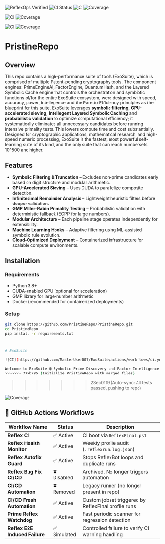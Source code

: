 ![ReflexOps Verified](https://img.shields.io/badge/ReflexOps-CI--Stable-22c55e?style=flat-square&logo=powershell)
![CI Status](https://github.com/MasterUser007/PristineRepo/actions/workflows/ci.yml/badge.svg)
![CI](https://github.com/leebo/PristineRepo/actions/workflows/ci.yml/badge.svg)
![Coverage](https://codecov.io/gh/leebo/PristineRepo/branch/main/graph/badge.svg)

![CI](https://github.com/leebo/PristineRepo/actions/workflows/ci.yml/badge.svg)
![Coverage](https://codecov.io/gh/leebo/PristineRepo/branch/main/graph/badge.svg)

![CI](https://github.com/leebo/PristineRepo/actions/workflows/ci.yml/badge.svg)
![Coverage](https://codecov.io/gh/leebo/PristineRepo/branch/main/graph/badge.svg)


# PristineRepo

## Overview

This repo contains a high-performance suite of tools (ExoSuite), which is comprised of multiple Patent-pending cryptography tools. The component engines: PrimeEngineAI, FactorEngine, QuantumHash, and the Layered Symbolic Cache engine that controls the orchestration and symbiotic functions of/for the entire ExoSuite ecosystem, were designed with speed, accuracy, power, intellegence and the Paretto Efficiency principles as the blueprint for this suite. ExoSuite leverages **symbolic filtering**, **GPU-accelerated sieving**, **Intellegent Layered Symbolic Caching** and **probabilistic validation** to optimize computational efficiency; it systematically eliminates all unnecessary candidates before running intensive primality tests. This lowers compute time and cost substantially. Designed for cryptographic applications, mathematical research, and high-speed numeric processing, ExoSuite is the fastest, most powerful self-learning suite of its kind, and the only suite that can reach numbersets 10^500 and higher.

## Features

- **Symbolic Filtering & Truncation** – Excludes non-prime candidates early based on digit structure and modular arithmetic.
- **GPU-Accelerated Sieving** – Uses CUDA to parallelize composite detection.
- **Infinitesimal Remainder Analysis** – Lightweight heuristic filters before deeper validation.
- **GMP Miller-Rabin Primality Testing** – Probabilistic validation with deterministic fallback (ECPP for large numbers).
- **Modular Architecture** – Each pipeline stage operates independently for extensibility.
- **Machine Learning Hooks** – Adaptive filtering using ML-assisted symbolic rule evolution.
- **Cloud-Optimized Deployment** – Containerized infrastructure for scalable compute environments.

## Installation

### Requirements

- Python 3.8+
- CUDA-enabled GPU (optional for acceleration)
- GMP library for large-number arithmetic
- Docker (recommended for containerized deployments)

### Setup

```sh
git clone https://github.com/PristineRepo/PristineRepo.git
cd PristineRepo
pip install -r requirements.txt



# ExoSuite

![CI](https://github.com/MasterUser007/ExoSuite/actions/workflows/ci.yml/badge.svg)

Welcome to ExoSuite � Symbolic Prime Discovery and Factor Intelligence Suite.
>>>>>>> 775b785 (Initialize PristineRepo with merged files)

```
>>>>>>> 23ec01f9 (Auto-sync: All tests passed, pushing to repo)

![Coverage](https://codecov.io/gh/MasterUser007/PristineRepo/branch/main/graph/badge.svg)




## 🧪 GitHub Actions Workflows

| Workflow Name                     | Status         | Description                                          |
|----------------------------------|----------------|------------------------------------------------------|
| **Reflex CI**                    | ✅ Active      | CI boot via `ReflexFinal.ps1`                        |
| **Reflex Health Monitor**        | ✅ Active      | Weekly profile audit (`.reflexrun.log.json`)         |
| **Reflex Autofix Guard**         | ✅ Active      | Stops ReflexBot loops and duplicate runs             |
| **Reflex Bug Fix CI/CD**         | ❌ Disabled    | Archived. No longer triggers automation              |
| **CI/CD Automation**             | ❌ Removed     | Legacy runner (no longer present in repo)            |
| **CI/CD Fresh Automation**       | ✅ Active      | Custom jobset triggered by ReflexFinal profile runs  |
| **Prime Reflex Watchdog**        | ✅ Active      | Fast periodic scanner for regression detection       |
| **Reflex E2E Induced Failure**   | ✅ Simulated   | Controlled failure to verify CI warning handling     |
